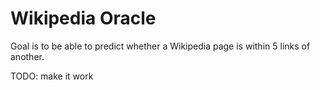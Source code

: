 Wikipedia Oracle
===========
Goal is to be able to predict whether a Wikipedia page is within 5 links of another.

TODO: make it work
